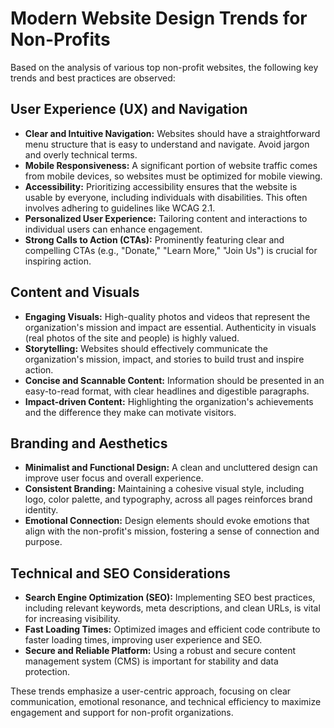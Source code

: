 # Modern Website Design Trends for Non-Profits

Based on the analysis of various top non-profit websites, the following key trends and best practices are observed:

## User Experience (UX) and Navigation
*   **Clear and Intuitive Navigation:** Websites should have a straightforward menu structure that is easy to understand and navigate. Avoid jargon and overly technical terms.
*   **Mobile Responsiveness:** A significant portion of website traffic comes from mobile devices, so websites must be optimized for mobile viewing.
*   **Accessibility:** Prioritizing accessibility ensures that the website is usable by everyone, including individuals with disabilities. This often involves adhering to guidelines like WCAG 2.1.
*   **Personalized User Experience:** Tailoring content and interactions to individual users can enhance engagement.
*   **Strong Calls to Action (CTAs):** Prominently featuring clear and compelling CTAs (e.g., "Donate," "Learn More," "Join Us") is crucial for inspiring action.

## Content and Visuals
*   **Engaging Visuals:** High-quality photos and videos that represent the organization's mission and impact are essential. Authenticity in visuals (real photos of the site and people) is highly valued.
*   **Storytelling:** Websites should effectively communicate the organization's mission, impact, and stories to build trust and inspire action.
*   **Concise and Scannable Content:** Information should be presented in an easy-to-read format, with clear headlines and digestible paragraphs.
*   **Impact-driven Content:** Highlighting the organization's achievements and the difference they make can motivate visitors.

## Branding and Aesthetics
*   **Minimalist and Functional Design:** A clean and uncluttered design can improve user focus and overall experience.
*   **Consistent Branding:** Maintaining a cohesive visual style, including logo, color palette, and typography, across all pages reinforces brand identity.
*   **Emotional Connection:** Design elements should evoke emotions that align with the non-profit's mission, fostering a sense of connection and purpose.

## Technical and SEO Considerations
*   **Search Engine Optimization (SEO):** Implementing SEO best practices, including relevant keywords, meta descriptions, and clean URLs, is vital for increasing visibility.
*   **Fast Loading Times:** Optimized images and efficient code contribute to faster loading times, improving user experience and SEO.
*   **Secure and Reliable Platform:** Using a robust and secure content management system (CMS) is important for stability and data protection.

These trends emphasize a user-centric approach, focusing on clear communication, emotional resonance, and technical efficiency to maximize engagement and support for non-profit organizations.


